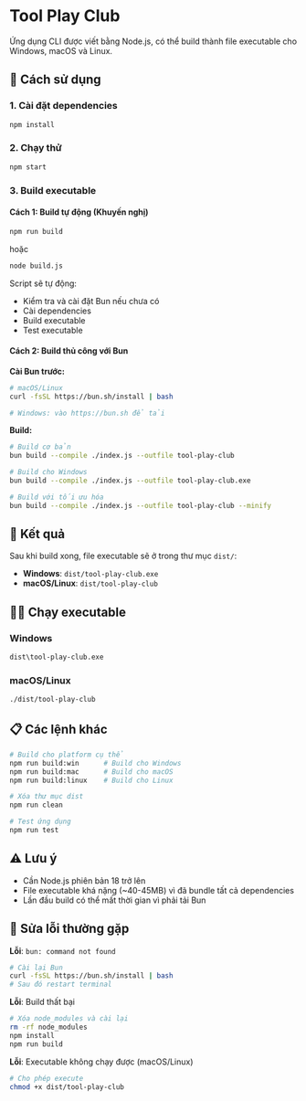 # Tool Play Club

Ứng dụng CLI được viết bằng Node.js, có thể build thành file executable cho Windows, macOS và Linux.

## 🚀 Cách sử dụng

### 1. Cài đặt dependencies
```bash
npm install
```

### 2. Chạy thử
```bash
npm start
```

### 3. Build executable

#### Cách 1: Build tự động (Khuyến nghị)
```bash
npm run build
```
hoặc
```bash
node build.js
```

Script sẽ tự động:
- Kiểm tra và cài đặt Bun nếu chưa có
- Cài dependencies
- Build executable
- Test executable

#### Cách 2: Build thủ công với Bun

**Cài Bun trước:**
```bash
# macOS/Linux
curl -fsSL https://bun.sh/install | bash

# Windows: vào https://bun.sh để tải
```

**Build:**
```bash
# Build cơ bản
bun build --compile ./index.js --outfile tool-play-club

# Build cho Windows
bun build --compile ./index.js --outfile tool-play-club.exe

# Build với tối ưu hóa
bun build --compile ./index.js --outfile tool-play-club --minify
```

## 📁 Kết quả

Sau khi build xong, file executable sẽ ở trong thư mục `dist/`:

- **Windows**: `dist/tool-play-club.exe`
- **macOS/Linux**: `dist/tool-play-club`

## 🏃‍♂️ Chạy executable

### Windows
```cmd
dist\tool-play-club.exe
```

### macOS/Linux
```bash
./dist/tool-play-club
```

## 📋 Các lệnh khác

```bash
# Build cho platform cụ thể
npm run build:win      # Build cho Windows
npm run build:mac      # Build cho macOS  
npm run build:linux    # Build cho Linux

# Xóa thư mục dist
npm run clean

# Test ứng dụng
npm run test
```

## ⚠️ Lưu ý

- Cần Node.js phiên bản 18 trở lên
- File executable khá nặng (~40-45MB) vì đã bundle tất cả dependencies
- Lần đầu build có thể mất thời gian vì phải tải Bun

## 🐛 Sửa lỗi thường gặp

**Lỗi**: `bun: command not found`
```bash
# Cài lại Bun
curl -fsSL https://bun.sh/install | bash
# Sau đó restart terminal
```

**Lỗi**: Build thất bại
```bash
# Xóa node_modules và cài lại
rm -rf node_modules
npm install
npm run build
```

**Lỗi**: Executable không chạy được (macOS/Linux)
```bash
# Cho phép execute
chmod +x dist/tool-play-club
```
